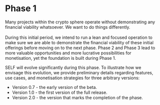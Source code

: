 # Phase 1

Many projects within the crypto sphere operate without demonstrating any financial viability whatsoever. We want to do things differently. \
\
During this initial period, we intend to run a lean and focused operation to make sure we are able to demonstrate the financial viability of these initial offerings before moving on to the next phase. Phase 2 and Phase 3 lead to more valuable opportunities and more lucrative possibilities for monetisation, yet the foundation is built during Phase 1.&#x20;

SELF will evolve significantly during this phase. To illustrate how we envisage this evolution, we provide preliminary details regarding features, use cases, and monetisation strategies for three arbitrary versions:

* Version 0.7 - the early version of the beta.
* Version 1.0 - the first version of the full release.&#x20;
* Version 2.0 - the version that marks the completion of the phase.
